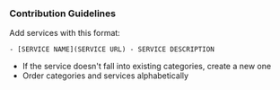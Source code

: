 ### Contribution Guidelines

Add services with this format:


```
- [SERVICE NAME](SERVICE URL) - SERVICE DESCRIPTION
```

* If the service doesn't fall into existing categories, create a new one
* Order categories and services alphabetically